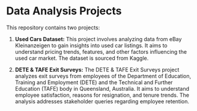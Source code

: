 # Data Analysis Projects

This repository contains two projects:

1. **Used Cars Dataset:**
   This project involves analyzing data from eBay Kleinanzeigen to gain insights into used car listings. It aims to understand pricing trends, features, and other factors influencing the used car market. The dataset is sourced from Kaggle.

2. **DETE & TAFE Exit Surveys:**
   The DETE & TAFE Exit Surveys project analyzes exit surveys from employees of the Department of Education, Training and Employment (DETE) and the Technical and Further Education (TAFE) body in Queensland, Australia. It aims to understand employee satisfaction, reasons for resignation, and tenure trends. The analysis addresses stakeholder queries regarding employee retention.
